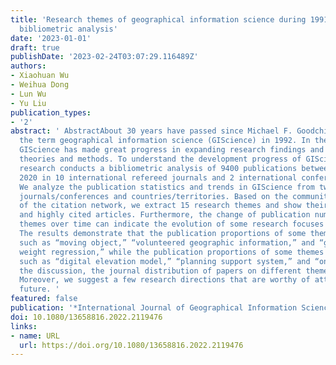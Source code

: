 ```yaml
---
title: 'Research themes of geographical information science during 1991–2020: a retrospective
  bibliometric analysis'
date: '2023-01-01'
draft: true
publishDate: '2023-02-24T03:07:29.116489Z'
authors:
- Xiaohuan Wu
- Weihua Dong
- Lun Wu
- Yu Liu
publication_types:
- '2'
abstract: ' AbstractAbout 30 years have passed since Michael F. Goodchild proposed
  the term geographical information science (GIScience) in 1992. In the past 30 years,
  GIScience has made great progress in expanding research findings and perfecting
  theories and methods. To understand the development progress of GIScience, this
  research conducts a bibliometric analysis of 9400 publications between 1991 and
  2020 in 10 international refereed journals and 2 international conferences of GIScience.
  We analyze the publication statistics and trends in GIScience from two aspects of
  journals/conferences and countries/territories. Based on the community detection
  of the citation network, we extract 15 research themes and show their leading authors
  and highly cited articles. Furthermore, the change of publication number in different
  themes over time can indicate the evolution of some research focuses in GIScience.
  The results demonstrate that the publication proportions of some themes grow rapidly,
  such as “moving object,” “volunteered geographic information,” and “geographically
  weight regression,” while the publication proportions of some themes are decreasing,
  such as “digital elevation model,” “planning support system,” and “ontology.” In
  the discussion, the journal distribution of papers on different themes is discussed.
  Moreover, we suggest a few research directions that are worthy of attention in the
  future. '
featured: false
publication: '*International Journal of Geographical Information Science*'
doi: 10.1080/13658816.2022.2119476
links:
- name: URL
  url: https://doi.org/10.1080/13658816.2022.2119476
---
```


